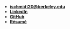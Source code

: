 ---
---
&nbsp;
- **[ischmidt20@berkeley.edu](mailto:ischmidt20@berkeley.edu)**
- **[LinkedIn](https://www.linkedin.com/in/isaac-schmidt-606ab5172/)**
- **[GitHub](https://github.com/ischmidt20)**
- **[Résumé](assets/resume.pdf)**
